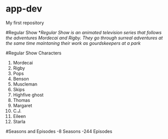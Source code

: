 # app-dev
My first repository

#Regular Show
**Regular Show is an animated television series that follows the adventures Mordecai and Rigby. They go through surreal adventures at the same time maintaning their work as gourdskeepers at a park* 

#Regular Show Characters
1. Mordecai
2. Rigby
3. Pops
4. Benson
5. Muscleman
6. Skips
7. Highfive ghost
8. Thomas
9. Margaret
10. C.J.
11. Eileen
12. Starla

#Seasons and Episodes
-8 Seasons
-244 Episodes
